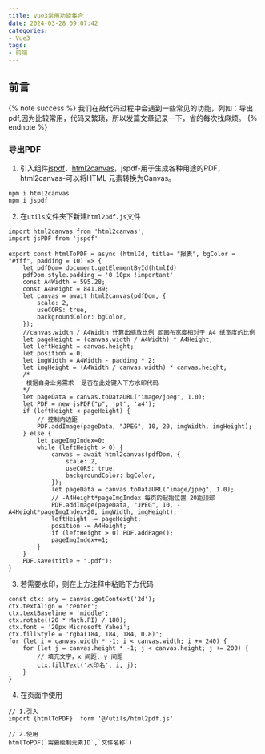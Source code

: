```yaml
---
title: vue3常用功能集合
date: 2024-03-28 09:07:42
categories:
- Vue3
tags:
- 前端
---
```


## 前言
{% note success %}
我们在敲代码过程中会遇到一些常见的功能，列如：导出pdf,因为比较常用，代码又繁琐，所以发篇文章记录一下，省的每次找麻烦。
{% endnote %}

### 导出PDF
1. 引入组件[jspdf](https://www.npmjs.com/package/jspdf)、[html2canvas](https://www.npmjs.com/package/html2canvas/v/1.4.1)，jspdf-用于生成各种用途的PDF，html2canvas-可以将HTML 元素转换为Canvas。
```
npm i html2canvas
npm i jspdf
```
2. 在`utils`文件夹下新建`html2pdf.js`文件
```
import html2canvas from 'html2canvas';
import jsPDF from 'jspdf'

export const htmlToPDF = async (htmlId, title= "报表", bgColor = "#fff", padding = 10) => {
    let pdfDom= document.getElementById(htmlId)
    pdfDom.style.padding = '0 10px !important'
    const A4Width = 595.28;
    const A4Height = 841.89;
    let canvas = await html2canvas(pdfDom, {
        scale: 2,
        useCORS: true,
        backgroundColor: bgColor,
    });
    //canvas.width / A4Width 计算出缩放比例 即画布宽度相对于 A4 纸宽度的比例
    let pageHeight = (canvas.width / A4Width) * A4Height;
    let leftHeight = canvas.height;
    let position = 0;
    let imgWidth = A4Width - padding * 2;
    let imgHeight = (A4Width / canvas.width) * canvas.height;
    /*
     根据自身业务需求  是否在此处键入下方水印代码
    */
    let pageData = canvas.toDataURL("image/jpeg", 1.0);
    let PDF = new jsPDF("p", 'pt', 'a4');
    if (leftHeight < pageHeight) {
        // 控制内边距
        PDF.addImage(pageData, "JPEG", 10, 20, imgWidth, imgHeight);
    } else {
        let pageImgIndex=0;
        while (leftHeight > 0) {
            canvas = await html2canvas(pdfDom, {
                scale: 2,
                useCORS: true,
                backgroundColor: bgColor,
            });
            let pageData = canvas.toDataURL("image/jpeg", 1.0);
            // -A4Height*pageImgIndex 每页的起始位置 20距顶部
            PDF.addImage(pageData, "JPEG", 10, -A4Height*pageImgIndex+20, imgWidth, imgHeight);
            leftHeight -= pageHeight;
            position -= A4Height;
            if (leftHeight > 0) PDF.addPage();
            pageImgIndex+=1;
        }
    }
    PDF.save(title + ".pdf");
}
```
3. 若需要水印，则在上方注释中粘贴下方代码
```
const ctx: any = canvas.getContext('2d');
ctx.textAlign = 'center';
ctx.textBaseline = 'middle';
ctx.rotate((20 * Math.PI) / 180);
ctx.font = '20px Microsoft Yahei';
ctx.fillStyle = 'rgba(184, 184, 184, 0.8)';
for (let i = canvas.width * -1; i < canvas.width; i += 240) {
    for (let j = canvas.height * -1; j < canvas.height; j += 200) {
        // 填充文字，x 间距, y 间距
        ctx.fillText('水印名', i, j);
    }
}
```
4. 在页面中使用
```
// 1.引入
import {htmlToPDF}  form '@/utils/html2pdf.js'

// 2.使用
htmlToPDF(`需要绘制元素ID`,`文件名称`)
```
